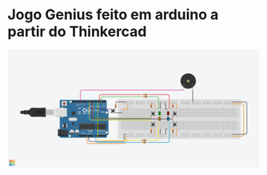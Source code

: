 # Jogo Genius feito em arduino a partir do Thinkercad
[![a](Genius.png)](https://www.tinkercad.com/things/0HXkkjuCPFV-genius)
